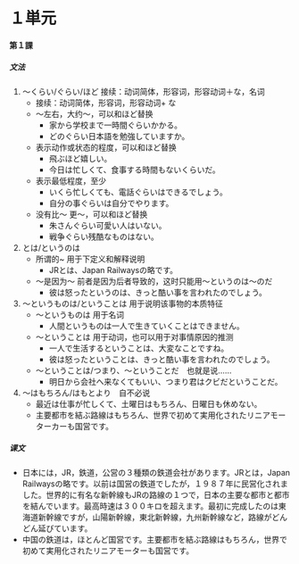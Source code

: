 # １単元
#### 第１課
##### 文法
1. 〜くらい/ぐらい/ほど 接续：动词简体，形容词，形容动词＋な，名词
	- 接续：动词简体，形容词，形容动词+ な
	- 〜左右，大约〜，可以和ほど替换
		- 家から学校まで一時間ぐらいかかる。
		- どのぐらい日本語を勉強していますか。
	- 表示动作或状态的程度，可以和ほど替换
		- 飛ぶほど嬉しい。
		- 今日は忙しくて、食事する時間もないくらいだ。 
	- 表示最低程度，至少
		- いくら忙しくても、電話ぐらいはできるでしょう。
		- 自分の事ぐらいは自分でやります。
	- 没有比〜 更〜，可以和ほど替换
		- 朱さんぐらい可愛い人はいない。
		- 戦争ぐらい残酷なものはない。
2. とは/というのは
	- 所谓的~ 用于下定义和解释说明
		- JRとは、Japan Railwaysの略です。
	- 〜是因为〜 前者是因为后者导致的，这时只能用〜というのは〜のだ
		- 彼は怒ったというのは、きっと酷い事を言われたのでしょう。        
3. 〜というものは/ということは 用于说明该事物的本质特征
	- 〜というものは 用于名词
		- 人間というものは一人で生きていくことはできません。
	- 〜ということは 用于动词，也可以用于对事情原因的推测
		- 一人で生活するということは、大変なことですね。
		- 彼は怒ったということは、きっと酷い事を言われたのでしょう。
	- 〜ということは/つまり、〜ということだ　也就是说……
		- 明日から会社へ来なくてもいい、つまり君はクビだということだ。
4. 〜はもちろん/はもとより　自不必说
	- 最近は仕事が忙しくて、土曜日はもちろん、日曜日も休めない。
	- 主要都市を結ぶ路線はもちろん、世界で初めて実用化されたリニアモーターカーも国営です。
##### 课文
* 日本には，JR，鉄道，公営の３種類の鉄道会社があります。JRとは，Japan Railwaysの略です。以前は国営の鉄道でしたが，１９８７年に民営化されました。世界的に有名な新幹線もJRの路線の１つで，日本の主要な都市と都市を結んでいます。最高時速は３００キロを超えます。最初に完成したのは東海道新幹線ですが，山陽新幹線，東北新幹線，九州新幹線など，路線がどんどん延びています。
* 中国の鉄道は，ほとんど国営です。主要都市を結ぶ路線はもちろん，世界で初めて実用化されたリニアモーターも国営です。